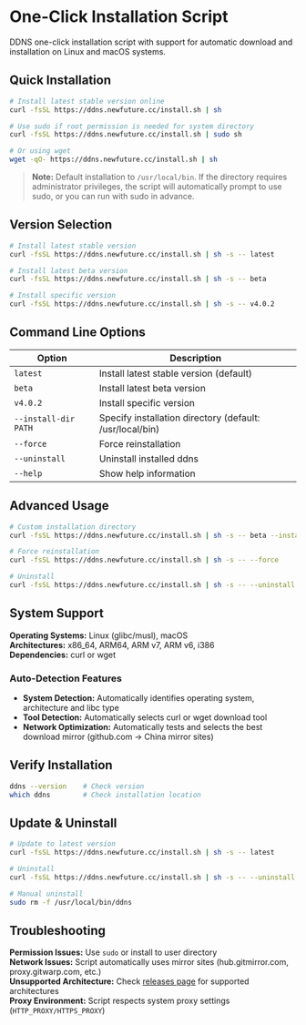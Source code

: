 # One-Click Installation Script

DDNS one-click installation script with support for automatic download and installation on Linux and macOS systems.

## Quick Installation

```bash
# Install latest stable version online
curl -fsSL https://ddns.newfuture.cc/install.sh | sh

# Use sudo if root permission is needed for system directory
curl -fsSL https://ddns.newfuture.cc/install.sh | sudo sh

# Or using wget
wget -qO- https://ddns.newfuture.cc/install.sh | sh
```

> **Note:** Default installation to `/usr/local/bin`. If the directory requires administrator privileges, the script will automatically prompt to use sudo, or you can run with sudo in advance.

## Version Selection

```bash
# Install latest stable version
curl -fsSL https://ddns.newfuture.cc/install.sh | sh -s -- latest

# Install latest beta version
curl -fsSL https://ddns.newfuture.cc/install.sh | sh -s -- beta

# Install specific version
curl -fsSL https://ddns.newfuture.cc/install.sh | sh -s -- v4.0.2
```

## Command Line Options

| Option | Description |
|--------|-------------|
| `latest` | Install latest stable version (default) |
| `beta` | Install latest beta version |
| `v4.0.2` | Install specific version |
| `--install-dir PATH` | Specify installation directory (default: /usr/local/bin) |
| `--force` | Force reinstallation |
| `--uninstall` | Uninstall installed ddns |
| `--help` | Show help information |

## Advanced Usage

```bash
# Custom installation directory
curl -fsSL https://ddns.newfuture.cc/install.sh | sh -s -- beta --install-dir ~/.local/bin

# Force reinstallation
curl -fsSL https://ddns.newfuture.cc/install.sh | sh -s -- --force

# Uninstall
curl -fsSL https://ddns.newfuture.cc/install.sh | sh -s -- --uninstall
```

## System Support

**Operating Systems:** Linux (glibc/musl), macOS  
**Architectures:** x86_64, ARM64, ARM v7, ARM v6, i386  
**Dependencies:** curl or wget

### Auto-Detection Features
- **System Detection:** Automatically identifies operating system, architecture and libc type
- **Tool Detection:** Automatically selects curl or wget download tool
- **Network Optimization:** Automatically tests and selects the best download mirror (github.com → China mirror sites)

## Verify Installation

```bash
ddns --version    # Check version
which ddns        # Check installation location
```

## Update & Uninstall

```bash
# Update to latest version
curl -fsSL https://ddns.newfuture.cc/install.sh | sh -s -- latest

# Uninstall
curl -fsSL https://ddns.newfuture.cc/install.sh | sh -s -- --uninstall

# Manual uninstall
sudo rm -f /usr/local/bin/ddns
```

## Troubleshooting

**Permission Issues:** Use `sudo` or install to user directory  
**Network Issues:** Script automatically uses mirror sites (hub.gitmirror.com, proxy.gitwarp.com, etc.)  
**Unsupported Architecture:** Check [releases page](https://github.com/NewFuture/DDNS/releases) for supported architectures  
**Proxy Environment:** Script respects system proxy settings (`HTTP_PROXY/HTTPS_PROXY`)

